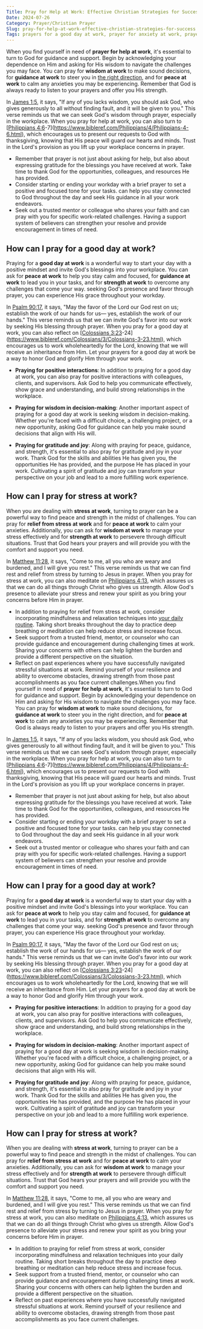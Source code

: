 ```yaml
---
Title: Pray for Help at Work: Effective Christian Strategies for Success
Date: 2024-07-26
Category: Prayer/Christian Prayer
Slug: pray-for-help-at-work-effective-christian-strategies-for-success
Tags: prayers for a good day at work, prayer for anxiety at work, prayer for wisdom at work, prayer for guidance at work, prayer for help at work, prayer for peace at work, prayer for a great day at work, prayer for good day at work, prayers for the workplace, prayer at workplace, short prayer for stress at work, prayer for work guidance, prayer for difficulties at work, prayer for stress at work, prayer, christian prayer
---
```

When you find yourself in need of **prayer for help at work**, it's essential to turn to God for guidance and support. Begin by acknowledging your dependence on Him and asking for His wisdom to navigate the challenges you may face. You can pray for **wisdom at work** to make sound decisions, for **guidance at work** to steer you in [the right direction](/powerful-ways-to-pray-for-someone-a-christians-guide-to-intercessory-power), and for **peace at work** to calm any anxieties you may be experiencing. Remember that God is always ready to listen to your prayers and offer you His strength.

In [James 1:5](https://www.bibleref.com/James/1/James-1-5.html), it says, "If any of you lacks wisdom, you should ask God, who gives generously to all without finding fault, and it will be given to you." This verse reminds us that we can seek God's wisdom through prayer, especially in the workplace. When you pray for help at work, you can also turn to [[Philippians 4:6](https://www.bibleref.com/Philippians/4/Philippians-4-6.html)-7](https://www.bibleref.com/Philippians/4/Philippians-4-6.html), which encourages us to present our requests to God with thanksgiving, knowing that His peace will guard our hearts and minds. Trust in the Lord's provision as you lift up your workplace concerns in prayer.

- Remember that prayer is not just about asking for help, but also about expressing gratitude for the blessings you have received at work. Take time to thank God for the opportunities, colleagues, and resources He has provided.
- Consider starting or ending your workday with a brief prayer to set a positive and focused tone for your tasks.  can help you stay connected to God throughout the day and seek His guidance in all your work endeavors.
- Seek out a trusted mentor or colleague who shares your faith and can pray with you for specific work-related challenges. Having a support system of believers can strengthen your resolve and provide encouragement in times of need.


## How can I pray for a good day at work?

Praying for a **good day at work** is a wonderful way to start your day with a positive mindset and invite God's blessings into your workplace. You can ask for **peace at work** to help you stay calm and focused, for **guidance at work** to lead you in your tasks, and for **strength at work** to overcome any challenges that come your way.  seeking God's presence and favor through prayer, you can experience His grace throughout your workday.

In [Psalm 90:17](https://www.bibleref.com/Psalm/90/Psalm-90-17.html), it says, "May the favor of the Lord our God rest on us; establish the work of our hands for us— yes, establish the work of our hands." This verse reminds us that we can invite God's favor into our work by seeking His blessing through prayer. When you pray for a good day at work, you can also reflect on [[Colossians 3:23](https://www.bibleref.com/Colossians/3/Colossians-3-23.html)-24](https://www.bibleref.com/Colossians/3/Colossians-3-23.html), which encourages us to work wholeheartedly for the Lord, knowing that we will receive an inheritance from Him. Let your prayers for a good day at work be a way to honor God and glorify Him through your work.

- **Praying for positive interactions**: In addition to praying for a good day at work, you can also pray for positive interactions with colleagues, clients, and supervisors. Ask God to help you communicate effectively, show grace and understanding, and build strong relationships in the workplace.

- **Praying for wisdom in decision-making**: Another important aspect of praying for a good day at work is seeking wisdom in decision-making. Whether you're faced with a difficult choice, a challenging project, or a new opportunity, asking God for guidance can help you make sound decisions that align with His will.

- **Praying for gratitude and joy**: Along with praying for peace, guidance, and strength, it's essential to also pray for gratitude and joy in your work. Thank God for the skills and abilities He has given you, the opportunities He has provided, and the purpose He has placed in your work. Cultivating a spirit of gratitude and joy can transform your perspective on your job and lead to a more fulfilling work experience.


## How can I pray for stress at work?

When you are dealing with **stress at work**, turning to prayer can be a powerful way to find peace and strength in the midst of challenges. You can pray for **relief from stress at work** and for **peace at work** to calm your anxieties. Additionally, you can ask for **wisdom at work** to manage your stress effectively and for **strength at work** to persevere through difficult situations. Trust that God hears your prayers and will provide you with the comfort and support you need.

In [Matthew 11:28](https://www.bibleref.com/Matthew/11/Matthew-11-28.html), it says, "Come to me, all you who are weary and burdened, and I will give you rest." This verse reminds us that we can find rest and relief from stress by turning to Jesus in prayer. When you pray for stress at work, you can also meditate on [Philippians 4:13](https://www.bibleref.com/Philippians/4/Philippians-4-13.html), which assures us that we can do all things through Christ who gives us strength. Allow God's presence to alleviate your stress and renew your spirit as you bring your concerns before Him in prayer.

- In addition to praying for relief from stress at work, consider incorporating mindfulness and relaxation techniques into [your daily routine](/christian-prayer-for-anger-discovering-peace-and-patience-in-gods-grace). Taking short breaks throughout the day to practice deep breathing or meditation can help reduce stress and increase focus.
- Seek support from a trusted friend, mentor, or counselor who can provide guidance and encouragement during challenging times at work. Sharing your concerns with others can help lighten the burden and provide a different perspective on the situation.
- Reflect on past experiences where you have successfully navigated stressful situations at work. Remind yourself of your resilience and ability to overcome obstacles, drawing strength from those past accomplishments as you face current challenges.When you find yourself in need of **prayer for help at work**, it's essential to turn to God for guidance and support. Begin by acknowledging your dependence on Him and asking for His wisdom to navigate the challenges you may face. You can pray for **wisdom at work** to make sound decisions, for **guidance at work** to steer you in the right direction, and for **peace at work** to calm any anxieties you may be experiencing. Remember that God is always ready to listen to your prayers and offer you His strength.

In [James 1:5](https://www.bibleref.com/James/1/James-1-5.html), it says, "If any of you lacks wisdom, you should ask God, who gives generously to all without finding fault, and it will be given to you." This verse reminds us that we can seek God's wisdom through prayer, especially in the workplace. When you pray for help at work, you can also turn to [[Philippians 4:6](https://www.bibleref.com/Philippians/4/Philippians-4-6.html)-7](https://www.bibleref.com/Philippians/4/Philippians-4-6.html), which encourages us to present our requests to God with thanksgiving, knowing that His peace will guard our hearts and minds. Trust in the Lord's provision as you lift up your workplace concerns in prayer.

- Remember that prayer is not just about asking for help, but also about expressing gratitude for the blessings you have received at work. Take time to thank God for the opportunities, colleagues, and resources He has provided.
- Consider starting or ending your workday with a brief prayer to set a positive and focused tone for your tasks.  can help you stay connected to God throughout the day and seek His guidance in all your work endeavors.
- Seek out a trusted mentor or colleague who shares your faith and can pray with you for specific work-related challenges. Having a support system of believers can strengthen your resolve and provide encouragement in times of need.


## How can I pray for a good day at work?

Praying for a **good day at work** is a wonderful way to start your day with a positive mindset and invite God's blessings into your workplace. You can ask for **peace at work** to help you stay calm and focused, for **guidance at work** to lead you in your tasks, and for **strength at work** to overcome any challenges that come your way.  seeking God's presence and favor through prayer, you can experience His grace throughout your workday.

In [Psalm 90:17](https://www.bibleref.com/Psalm/90/Psalm-90-17.html), it says, "May the favor of the Lord our God rest on us; establish the work of our hands for us— yes, establish the work of our hands." This verse reminds us that we can invite God's favor into our work by seeking His blessing through prayer. When you pray for a good day at work, you can also reflect on [[Colossians 3:23](https://www.bibleref.com/Colossians/3/Colossians-3-23.html)-24](https://www.bibleref.com/Colossians/3/Colossians-3-23.html), which encourages us to work wholeheartedly for the Lord, knowing that we will receive an inheritance from Him. Let your prayers for a good day at work be a way to honor God and glorify Him through your work.

- **Praying for positive interactions**: In addition to praying for a good day at work, you can also pray for positive interactions with colleagues, clients, and supervisors. Ask God to help you communicate effectively, show grace and understanding, and build strong relationships in the workplace.

- **Praying for wisdom in decision-making**: Another important aspect of praying for a good day at work is seeking wisdom in decision-making. Whether you're faced with a difficult choice, a challenging project, or a new opportunity, asking God for guidance can help you make sound decisions that align with His will.

- **Praying for gratitude and joy**: Along with praying for peace, guidance, and strength, it's essential to also pray for gratitude and joy in your work. Thank God for the skills and abilities He has given you, the opportunities He has provided, and the purpose He has placed in your work. Cultivating a spirit of gratitude and joy can transform your perspective on your job and lead to a more fulfilling work experience.


## How can I pray for stress at work?

When you are dealing with **stress at work**, turning to prayer can be a powerful way to find peace and strength in the midst of challenges. You can pray for **relief from stress at work** and for **peace at work** to calm your anxieties. Additionally, you can ask for **wisdom at work** to manage your stress effectively and for **strength at work** to persevere through difficult situations. Trust that God hears your prayers and will provide you with the comfort and support you need.

In [Matthew 11:28](https://www.bibleref.com/Matthew/11/Matthew-11-28.html), it says, "Come to me, all you who are weary and burdened, and I will give you rest." This verse reminds us that we can find rest and relief from stress by turning to Jesus in prayer. When you pray for stress at work, you can also meditate on [Philippians 4:13](https://www.bibleref.com/Philippians/4/Philippians-4-13.html), which assures us that we can do all things through Christ who gives us strength. Allow God's presence to alleviate your stress and renew your spirit as you bring your concerns before Him in prayer.

- In addition to praying for relief from stress at work, consider incorporating mindfulness and relaxation techniques into your daily routine. Taking short breaks throughout the day to practice deep breathing or meditation can help reduce stress and increase focus.
- Seek support from a trusted friend, mentor, or counselor who can provide guidance and encouragement during challenging times at work. Sharing your concerns with others can help lighten the burden and provide a different perspective on the situation.
- Reflect on past experiences where you have successfully navigated stressful situations at work. Remind yourself of your resilience and ability to overcome obstacles, drawing strength from those past accomplishments as you face current challenges.